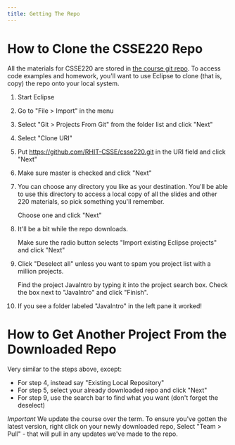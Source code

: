 ```yaml
---
title: Getting The Repo
---
```


# How to Clone the CSSE220 Repo

All the materials for CSSE220 are stored in [the course git
repo](https://github.com/hewner/csse220).  To access code examples and homework, you'll want to
use Eclipse to clone (that is, copy) the repo onto your local system.

1. Start Eclipse

2. Go to "File > Import" in the menu

3. Select "Git > Projects From Git" from the folder list  and click "Next" 

4. Select "Clone URI"

5. Put https://github.com/RHIT-CSSE/csse220.git in the URI field and click "Next"

6. Make sure master is checked and click "Next"

7. You can choose any directory you like as your destination.  You'll
   be able to use this directory to access a local copy of all the
   slides and other 220 materials, so pick something you'll remember.
   
   Choose one and click "Next"

8. It'll be a bit while the repo downloads.

   Make sure the radio button selects "Import existing Eclipse
   projects" and click "Next"

9. Click "Deselect all" unless you want to spam you project list with a million projects.

   Find the project JavaIntro by typing it into the project search
   box. Check the box next to "JavaIntro" and click "Finish".

10. If you see a folder labeled "JavaIntro" in the left pane it worked!

# How to Get Another Project From the Downloaded Repo

Very similar to the steps above, except:

* For step 4, instead say "Existing Local Repository"
* For step 5, select your already downloaded repo and click "Next"
* For step 9, use the search bar to find what you want (don't forget the deselect)

*Important* We update the course over the term.  To ensure you've
gotten the latest version, right click on your newly downloaded repo,
Select "Team > Pull" - that will pull in any updates we've made to the
repo.

